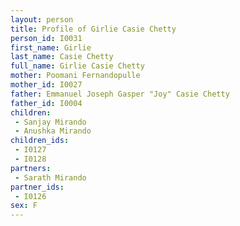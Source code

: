 ```yaml
---
layout: person
title: Profile of Girlie Casie Chetty
person_id: I0031
first_name: Girlie
last_name: Casie Chetty
full_name: Girlie Casie Chetty
mother: Poomani Fernandopulle
mother_id: I0027
father: Emmanuel Joseph Gasper "Joy" Casie Chetty
father_id: I0004
children:
 - Sanjay Mirando
 - Anushka Mirando
children_ids:
 - I0127
 - I0128
partners:
 - Sarath Mirando
partner_ids:
 - I0126
sex: F
---
```


